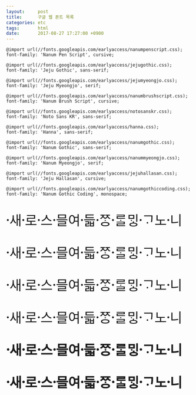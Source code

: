 ```yaml
---
layout:     post
title:      구글 웹 폰트 목록
categories: etc
tags:       html
date:       2017-08-27 17:27:00 +0900
---
```


    @import url(//fonts.googleapis.com/earlyaccess/nanumpenscript.css);
    font-family: 'Nanum Pen Script', cursive;

    @import url(//fonts.googleapis.com/earlyaccess/jejugothic.css);
    font-family: 'Jeju Gothic', sans-serif;

    @import url(//fonts.googleapis.com/earlyaccess/jejumyeongjo.css);
    font-family: 'Jeju Myeongjo', serif;

<!-- more -->

    @import url(//fonts.googleapis.com/earlyaccess/nanumbrushscript.css);
    font-family: 'Nanum Brush Script', cursive;

    @import url(//fonts.googleapis.com/earlyaccess/notosanskr.css);
    font-family: 'Noto Sans KR', sans-serif;

    @import url(//fonts.googleapis.com/earlyaccess/hanna.css);
    font-family: 'Hanna', sans-serif;

    @import url(//fonts.googleapis.com/earlyaccess/nanumgothic.css);
    font-family: 'Nanum Gothic', sans-serif;

    @import url(//fonts.googleapis.com/earlyaccess/nanummyeongjo.css);
    font-family: 'Nanum Myeongjo', serif;

    @import url(//fonts.googleapis.com/earlyaccess/jejuhallasan.css);
    font-family: 'Jeju Hallasan', cursive;

    @import url(//fonts.googleapis.com/earlyaccess/nanumgothiccoding.css);
    font-family: 'Nanum Gothic Coding', monospace;

<div style="font-family: 'Noto Sans KR', sans-serif;font-size:36px">
	<p style="font-weight: 100;">
		새〮로〮스〮믈〮여듧〮ᄍᆞᆼ〮ᄅᆞᆯ〮ᄆᆡᇰᄀᆞ〮노니〮
	</p>
	<p style="font-weight: 300;">
		새〮로〮스〮믈〮여듧〮ᄍᆞᆼ〮ᄅᆞᆯ〮ᄆᆡᇰᄀᆞ〮노니〮
	</p>
	<p style="font-weight: normal;">
		새〮로〮스〮믈〮여듧〮ᄍᆞᆼ〮ᄅᆞᆯ〮ᄆᆡᇰᄀᆞ〮노니〮
	</p>
	<p style="font-weight: 500;">
		새〮로〮스〮믈〮여듧〮ᄍᆞᆼ〮ᄅᆞᆯ〮ᄆᆡᇰᄀᆞ〮노니〮
	</p>
	<p style="font-weight: Bold;">
		새〮로〮스〮믈〮여듧〮ᄍᆞᆼ〮ᄅᆞᆯ〮ᄆᆡᇰᄀᆞ〮노니〮
	</p>
	<p style="font-weight: 900;">
		새〮로〮스〮믈〮여듧〮ᄍᆞᆼ〮ᄅᆞᆯ〮ᄆᆡᇰᄀᆞ〮노니〮
	</p>
</div>

